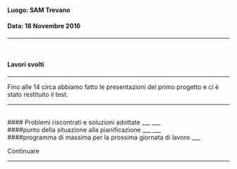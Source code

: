 #### Luogo: SAM Trevano
#### Data: 18 Novembre 2016
___
<br>

#### Lavori svolti
___

Fino alle 14 circa abbiamo fatto le presentazioni del primo progetto e ci è stato restituito il test.
___
<br>
#### Problemi riscontrati e soluzioni adottate
___
___
<br>
####punto della situazione alla pianificazione
___
___
<br>
####programma di massima per la prossima giornata di lavoro
___

Continuare
___